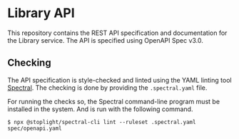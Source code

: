 # Library API
This repository contains the REST API specification and documentation 
for the Library service. The API is specified using OpenAPI Spec v3.0.

## Checking 
The API specification is style-checked and linted using the YAML 
linting tool [Spectral](https://stoplight.io/open-source/spectral).
The checking is done by providing the `.spectral.yaml` file.

For running the checks so, the Spectral command-line program must be 
installed in the system. And is run with the following command.
```
$ npx @stoplight/spectral-cli lint --ruleset .spectral.yaml spec/openapi.yaml
```
